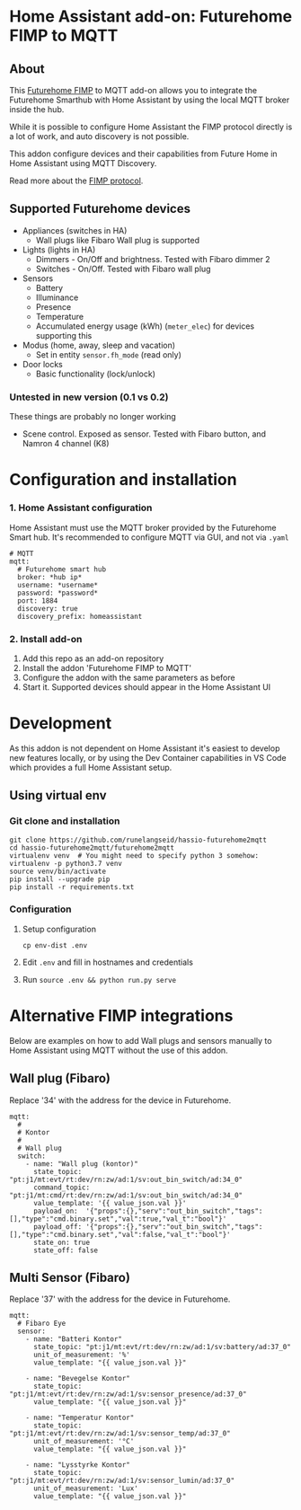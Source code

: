 # Home Assistant add-on: Futurehome FIMP to MQTT

## About

This [Futurehome FIMP](https://github.com/futurehomeno/fimp-api) to MQTT add-on allows you to integrate the Futurehome
Smarthub with Home Assistant by using the local MQTT broker inside the hub.

While it is possible to configure Home Assistant the FIMP protocol
directly is a lot of work, and auto discovery is not possible.

This addon configure devices and their capabilities from Future Home in Home Assistant using MQTT Discovery.

Read more about the [FIMP protocol](https://github.com/futurehomeno/fimp-api).


## Supported Futurehome devices

* Appliances (switches in HA)
  * Wall plugs like Fibaro Wall plug is supported
* Lights (lights in HA)
  * Dimmers - On/Off and brightness. Tested with Fibaro dimmer 2
  * Switches - On/Off. Tested with Fibaro wall plug
* Sensors
  * Battery
  * Illuminance
  * Presence
  * Temperature
  * Accumulated energy usage (kWh) (`meter_elec`) for devices supporting this
* Modus (home, away, sleep and vacation)
  * Set in entity `sensor.fh_mode` (read only)
* Door locks
  * Basic functionality (lock/unlock)


### Untested in new version (0.1 vs 0.2)

These things are probably no longer working

* Scene control. Exposed as sensor. Tested with Fibaro button, and Namron 4 channel (K8)

# Configuration and installation

### 1. Home Assistant configuration

Home Assistant must use the MQTT broker provided by the Futurehome Smart hub.
It's recommended to configure MQTT via GUI, and not via `.yaml`

```
# MQTT
mqtt:
  # Futurehome smart hub
  broker: *hub ip*
  username: *username*
  password: *password*
  port: 1884
  discovery: true
  discovery_prefix: homeassistant
```

### 2. Install add-on

1) Add this repo as an add-on repository
2) Install the addon 'Futurehome FIMP to MQTT'
3) Configure the addon with the same parameters as before
4) Start it. Supported devices should appear in the Home Assistant UI


# Development

As this addon is not dependent on Home Assistant it's easiest to develop
new features locally, or by using the Dev Container capabilities in VS Code
which provides a full Home Assistant setup.

## Using virtual env

### Git clone and installation
```
git clone https://github.com/runelangseid/hassio-futurehome2mqtt
cd hassio-futurehome2mqtt/futurehome2mqtt
virtualenv venv  # You might need to specify python 3 somehow: virtualenv -p python3.7 venv
source venv/bin/activate
pip install --upgrade pip
pip install -r requirements.txt
```

### Configuration

1. Setup configuration
    ```
    cp env-dist .env
    ```
2. Edit `.env` and fill in hostnames and credentials

3. Run `source .env && python run.py serve`


# Alternative FIMP integrations

Below are examples on how to add Wall plugs and sensors manually to Home Assistant
using MQTT without the use of this addon.

## Wall plug (Fibaro)

Replace '34' with the address for the device in Futurehome.

```
mqtt:
  #
  # Kontor
  #
  # Wall plug
  switch: 
    - name: "Wall plug (kontor)"
      state_topic:   "pt:j1/mt:evt/rt:dev/rn:zw/ad:1/sv:out_bin_switch/ad:34_0"
      command_topic: "pt:j1/mt:cmd/rt:dev/rn:zw/ad:1/sv:out_bin_switch/ad:34_0"
      value_template: '{{ value_json.val }}'
      payload_on:  '{"props":{},"serv":"out_bin_switch","tags":[],"type":"cmd.binary.set","val":true,"val_t":"bool"}'
      payload_off: '{"props":{},"serv":"out_bin_switch","tags":[],"type":"cmd.binary.set","val":false,"val_t":"bool"}'
      state_on: true
      state_off: false
```

## Multi Sensor (Fibaro)

Replace '37' with the address for the device in Futurehome.

```
mqtt:
  # Fibaro Eye
  sensor:
    - name: "Batteri Kontor"
      state_topic: "pt:j1/mt:evt/rt:dev/rn:zw/ad:1/sv:battery/ad:37_0"
      unit_of_measurement: '%'
      value_template: "{{ value_json.val }}"
  
    - name: "Bevegelse Kontor"
      state_topic: "pt:j1/mt:evt/rt:dev/rn:zw/ad:1/sv:sensor_presence/ad:37_0"
      value_template: "{{ value_json.val }}"
  
    - name: "Temperatur Kontor"
      state_topic: "pt:j1/mt:evt/rt:dev/rn:zw/ad:1/sv:sensor_temp/ad:37_0"
      unit_of_measurement: '°C'
      value_template: "{{ value_json.val }}"
  
    - name: "Lysstyrke Kontor"
      state_topic: "pt:j1/mt:evt/rt:dev/rn:zw/ad:1/sv:sensor_lumin/ad:37_0"
      unit_of_measurement: 'Lux'
      value_template: "{{ value_json.val }}"
```

